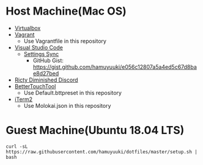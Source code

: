 # Host Machine(Mac OS)

- [Virtualbox](https://www.virtualbox.org/)
- [Vagrant](https://www.vagrantup.com/)
  - Use Vagrantfile in this repository
- [Visual Studio Code](https://code.visualstudio.com/)
  - [Settings Sync](https://marketplace.visualstudio.com/items?itemName=Shan.code-settings-sync)
    - GitHub Gist: https://gist.github.com/hamuyuuki/e056c12807a5a4ed5c67d8bae8d27bed
- [Ricty Diminished Discord](https://github.com/edihbrandon/RictyDiminished)
- [BetterTouchTool](https://folivora.ai/)
  - Use Default.bttpreset in this repository
- [iTerm2](https://www.iterm2.com/)
  - Use Molokai.json in this repository

# Guest Machine(Ubuntu 18.04 LTS)

```
curl -sL https://raw.githubusercontent.com/hamuyuuki/dotfiles/master/setup.sh | bash
```

